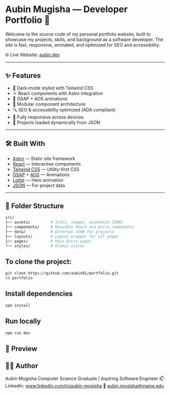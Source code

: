 # Aubin Mugisha — Developer Portfolio 🚀

Welcome to the source code of my personal portfolio website, built to showcase my projects, skills, and background as a software developer. The site is fast, responsive, animated, and optimized for SEO and accessibility.

🌐 Live Website: [aubin.dev](https://your-live-url.com)

---

## ✨ Features

- 🌙 Dark-mode styled with Tailwind CSS
- ⚛️ React components with Astro integration
- 🎨 GSAP + AOS animations
- 🧱 Modular component architecture
- 🔍 SEO & accessibility optimized (ADA compliant)
- 📱 Fully responsive across devices
- 📁 Projects loaded dynamically from JSON

---

## 🛠️ Built With

- [Astro](https://astro.build/) — Static site framework
- [React](https://reactjs.org/) — Interactive components
- [Tailwind CSS](https://tailwindcss.com/) — Utility-first CSS
- [GSAP](https://greensock.com/gsap/) + [AOS](https://michalsnik.github.io/aos/) — Animations
- [Lottie](https://lottiefiles.com/) — Hero animation
- [JSON](https://www.json.org/json-en.html) — For project data

---

## 📂 Folder Structure

```bash
src/
├── assets/         # Icons, images, animation JSONs
├── components/     # Reusable React and Astro components
├── data/           # External JSON for projects
├── layouts/        # Layout wrapper for all pages
├── pages/          # Main Astro pages
└── styles/         # Global styles
```
## To clone the project: 
```bash
git clone https://github.com/aubin01/portfolio.git
cd portfolio
```
## Install dependencies
```bash
npm install
```
## Run locally
```bash
npm run dev
```

## 📸 Preview


## 🧑‍💻 Author
Aubin Mugisha
Computer Science Graduate | Aspiring Software Engineer
📫 LinkedIn: www.linkedin.com/in/aubin-mugisha
📧 aubin.mugisha@maine.edu


